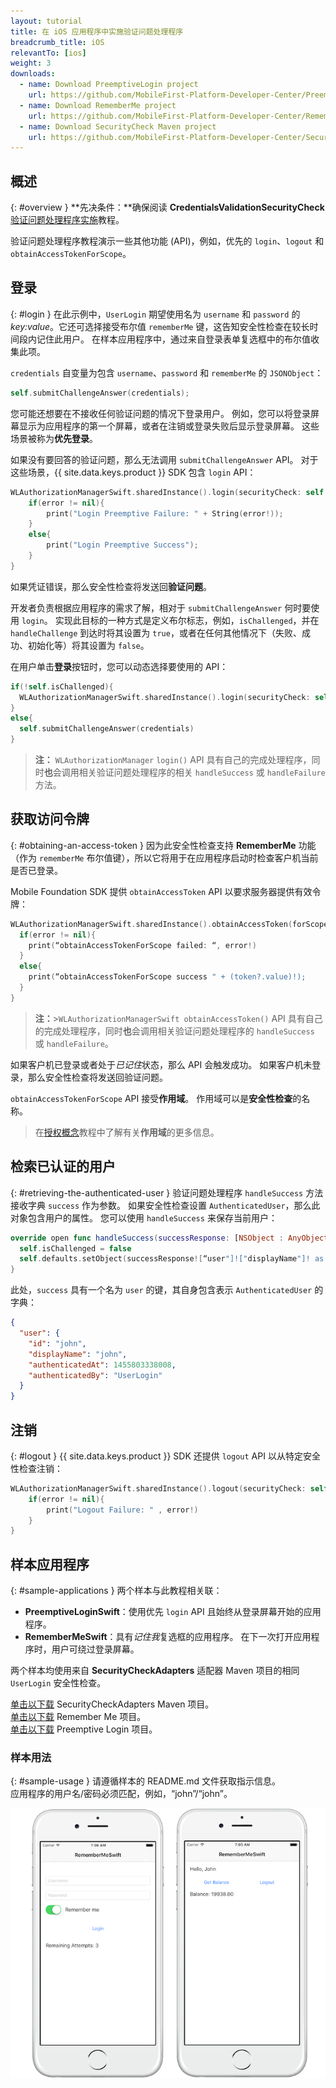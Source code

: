 ```yaml
---
layout: tutorial
title: 在 iOS 应用程序中实施验证问题处理程序
breadcrumb_title: iOS
relevantTo: [ios]
weight: 3
downloads:
  - name: Download PreemptiveLogin project
    url: https://github.com/MobileFirst-Platform-Developer-Center/PreemptiveLoginSwift/tree/release80
  - name: Download RememberMe project
    url: https://github.com/MobileFirst-Platform-Developer-Center/RememberMeSwift/tree/release80
  - name: Download SecurityCheck Maven project
    url: https://github.com/MobileFirst-Platform-Developer-Center/SecurityCheckAdapters/tree/release80
---
```

<!-- NLS_CHARSET=UTF-8 -->
## 概述
{: #overview }
**先决条件：**确保阅读 **CredentialsValidationSecurityCheck** [验证问题处理程序实施](../../credentials-validation/ios/)教程。

验证问题处理程序教程演示一些其他功能 (API)，例如，优先的 `login`、`logout` 和 `obtainAccessTokenForScope`。

## 登录
{: #login }
在此示例中，`UserLogin` 期望使用名为 `username` 和 `password` 的 *key:value*。它还可选择接受布尔值 `rememberMe` 键，这告知安全性检查在较长时间段内记住此用户。 在样本应用程序中，通过来自登录表单复选框中的布尔值收集此项。

`credentials` 自变量为包含 `username`、`password` 和 `rememberMe` 的 `JSONObject`：

```swift
self.submitChallengeAnswer(credentials);
```

您可能还想要在不接收任何验证问题的情况下登录用户。 例如，您可以将登录屏幕显示为应用程序的第一个屏幕，或者在注销或登录失败后显示登录屏幕。 这些场景被称为**优先登录**。

如果没有要回答的验证问题，那么无法调用 `submitChallengeAnswer` API。 对于这些场景，{{ site.data.keys.product }} SDK 包含 `login` API：

```swift
WLAuthorizationManagerSwift.sharedInstance().login(securityCheck: self.securityCheckName, credentials: credentials) { (error) in
    if(error != nil){
        print("Login Preemptive Failure: " + String(error!));
    }
    else{
        print("Login Preemptive Success");
    }
}
```

如果凭证错误，那么安全性检查将发送回**验证问题**。

开发者负责根据应用程序的需求了解，相对于 `submitChallengeAnswer` 何时要使用 `login`。 实现此目标的一种方式是定义布尔标志，例如，`isChallenged`，并在 `handleChallenge` 到达时将其设置为 `true`，或者在任何其他情况下（失败、成功、初始化等）将其设置为 `false`。

在用户单击**登录**按钮时，您可以动态选择要使用的 API：

```swift
if(!self.isChallenged){
  WLAuthorizationManagerSwift.sharedInstance().login(securityCheck: self.securityCheckName, credentials: credentials) { (error) -> Void in}
}
else{
  self.submitChallengeAnswer(credentials)
}
```

> **注：**
>`WLAuthorizationManager` `login()` API 具有自己的完成处理程序，同时**也**会调用相关验证问题处理程序的相关 `handleSuccess` 或 `handleFailure` 方法。

## 获取访问令牌
{: #obtaining-an-access-token }
因为此安全性检查支持 **RememberMe** 功能（作为 `rememberMe` 布尔值键），所以它将用于在应用程序启动时检查客户机当前是否已登录。

Mobile Foundation SDK 提供 `obtainAccessToken` API 以要求服务器提供有效令牌：

```swift
WLAuthorizationManagerSwift.sharedInstance().obtainAccessToken(forScope : scope) { (token, error) -> Void in
  if(error != nil){
    print(“obtainAccessTokenForScope failed: “, error!)
  }
  else{
    print(“obtainAccessTokenForScope success " + (token?.value)!);
  }
}
```

> **注：**>`WLAuthorizationManagerSwift obtainAccessToken()` API 具有自己的完成处理程序，同时**也**会调用相关验证问题处理程序的 `handleSuccess` 或 `handleFailure`。

如果客户机已登录或者处于*已记住*状态，那么 API 会触发成功。 如果客户机未登录，那么安全性检查将发送回验证问题。

`obtainAccessTokenForScope` API 接受**作用域**。 作用域可以是**安全性检查**的名称。

> 在[授权概念](../../)教程中了解有关**作用域**的更多信息。

## 检索已认证的用户
{: #retrieving-the-authenticated-user }
验证问题处理程序 `handleSuccess` 方法接收字典 `success` 作为参数。
如果安全性检查设置 `AuthenticatedUser`，那么此对象包含用户的属性。 您可以使用 `handleSuccess` 来保存当前用户：

```swift
override open func handleSuccess(successResponse: [NSObject : AnyObject]!) {
  self.isChallenged = false
  self.defaults.setObject(successResponse![“user"]!["displayName"]! as! String, forKey: "displayName")
}
```

此处，`success` 具有一个名为 `user` 的键，其自身包含表示 `AuthenticatedUser` 的字典：

```json
{
  "user": {
    "id": "john",
    "displayName": "john",
    "authenticatedAt": 1455803338008,
    "authenticatedBy": "UserLogin"
  }
}
```

## 注销
{: #logout }
{{ site.data.keys.product }} SDK 还提供 `logout` API 以从特定安全性检查注销：

```swift
WLAuthorizationManagerSwift.sharedInstance().logout(securityCheck: self.securityCheck){ (error) -> Void in
    if(error != nil){
        print("Logout Failure: " , error!)
    }
}
```

## 样本应用程序
{: #sample-applications }
两个样本与此教程相关联：

- **PreemptiveLoginSwift**：使用优先 `login` API 且始终从登录屏幕开始的应用程序。
- **RememberMeSwift**：具有*记住我*复选框的应用程序。 在下一次打开应用程序时，用户可绕过登录屏幕。

两个样本均使用来自 **SecurityCheckAdapters** 适配器 Maven 项目的相同 `UserLogin` 安全性检查。

[单击以下载](https://github.com/MobileFirst-Platform-Developer-Center/SecurityCheckAdapters/tree/release80) SecurityCheckAdapters Maven 项目。  
[单击以下载](https://github.com/MobileFirst-Platform-Developer-Center/RememberMeSwift/tree/release80) Remember Me 项目。  
[单击以下载](https://github.com/MobileFirst-Platform-Developer-Center/PreemptiveLoginSwift/tree/release80) Preemptive Login 项目。  

### 样本用法
{: #sample-usage }
请遵循样本的 README.md 文件获取指示信息。  
应用程序的用户名/密码必须匹配，例如，“john”/“john”。

![样本应用程序](sample-application.png)
